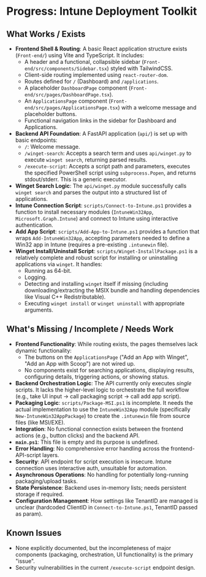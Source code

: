 # Progress: Intune Deployment Toolkit

## What Works / Exists

*   **Frontend Shell & Routing**: A basic React application structure exists (`Front-end/`) using Vite and TypeScript. It includes:
    *   A header and a functional, collapsible sidebar (`Front-end/src/components/Sidebar.tsx`) styled with TailwindCSS.
    *   Client-side routing implemented using `react-router-dom`.
    *   Routes defined for `/` (Dashboard) and `/applications`.
    *   A placeholder `DashboardPage` component (`Front-end/src/pages/DashboardPage.tsx`).
    *   An `ApplicationsPage` component (`Front-end/src/pages/ApplicationsPage.tsx`) with a welcome message and placeholder buttons.
    *   Functional navigation links in the sidebar for Dashboard and Applications.
*   **Backend API Foundation**: A FastAPI application (`api/`) is set up with basic endpoints:
    *   `/`: Welcome message.
    *   `/winget-search`: Accepts a search term and uses `api/winget.py` to execute `winget search`, returning parsed results.
    *   `/execute-script`: Accepts a script path and parameters, executes the specified PowerShell script using `subprocess.Popen`, and returns stdout/stderr. This is a generic executor.
*   **Winget Search Logic**: The `api/winget.py` module successfully calls `winget search` and parses the output into a structured list of applications.
*   **Intune Connection Script**: `scripts/Connect-to-Intune.ps1` provides a function to install necessary modules (`IntuneWin32App`, `Microsoft.Graph.Intune`) and connect to Intune using interactive authentication.
*   **Add App Script**: `scripts/Add-App-to-Intune.ps1` provides a function that wraps `Add-IntuneWin32App`, accepting parameters needed to define a Win32 app in Intune (requires a pre-existing `.intunewin` file).
*   **Winget Install/Uninstall Script**: `scripts/Winget-InstallPackage.ps1` is a relatively complete and robust script for installing or uninstalling applications via `winget`. It handles:
    *   Running as 64-bit.
    *   Logging.
    *   Detecting and installing `winget` itself if missing (including downloading/extracting the MSIX bundle and handling dependencies like Visual C++ Redistributable).
    *   Executing `winget install` or `winget uninstall` with appropriate arguments.

## What's Missing / Incomplete / Needs Work

*   **Frontend Functionality**: While routing exists, the pages themselves lack dynamic functionality:
    *   The buttons on the `ApplicationsPage` ("Add an App with Winget", "Add an App with Scoop") are not wired up.
    *   No components exist for searching applications, displaying results, configuring details, triggering actions, or showing status.
*   **Backend Orchestration Logic**: The API currently only executes *single* scripts. It lacks the higher-level logic to orchestrate the full workflow (e.g., take UI input -> call packaging script -> call add app script).
*   **Packaging Logic**: `scripts/Package-MSI.ps1` is incomplete. It needs the actual implementation to use the `IntuneWin32App` module (specifically `New-IntuneWin32AppPackage`) to create the `.intunewin` file from source files (like MSI/EXE).
*   **Integration**: No functional connection exists between the frontend actions (e.g., button clicks) and the backend API.
*   **`main.ps1`**: This file is empty and its purpose is undefined.
*   **Error Handling**: No comprehensive error handling across the frontend-API-script layers.
*   **Security**: API endpoint for script execution is insecure. Intune connection uses interactive auth, unsuitable for automation.
*   **Asynchronous Operations**: No handling for potentially long-running packaging/upload tasks.
*   **State Persistence**: Backend uses in-memory lists; needs persistent storage if required.
*   **Configuration Management**: How settings like TenantID are managed is unclear (hardcoded ClientID in `Connect-to-Intune.ps1`, TenantID passed as param).

## Known Issues
*   None explicitly documented, but the incompleteness of major components (packaging, orchestration, UI functionality) is the primary "issue".
*   Security vulnerabilities in the current `/execute-script` endpoint design.
